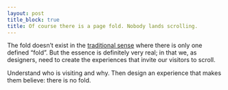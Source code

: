 ```yaml
---
layout: post
title_block: true
title: Of course there is a page fold. Nobody lands scrolling.
---
```



The fold doesn&rsquo;t exist in the [traditional sense](http://webdesign.tutsplus.com/articles/design-theory/designing-for-the-new-fold-web-design-post-monitorism/) where there is only one defined &ldquo;fold&rdquo;. But the essence is definitely very real; in that we, as designers, need to create the experiences that invite our visitors to scroll.

Understand who is visiting and why. Then design an experience that makes them believe: there is no fold.